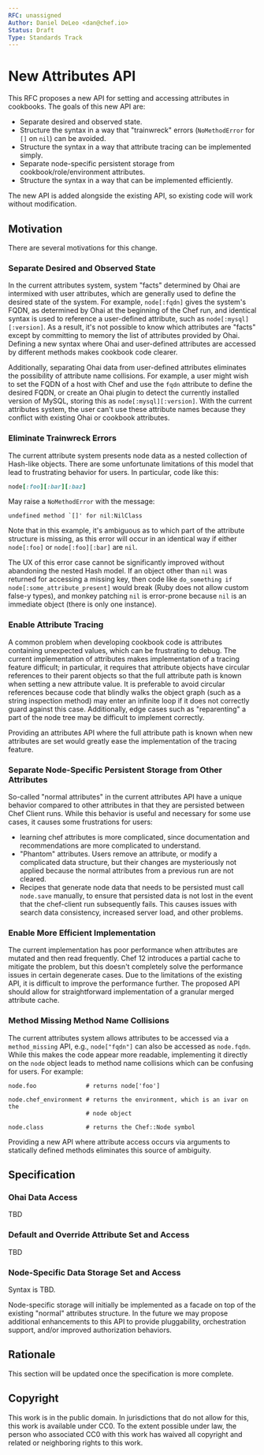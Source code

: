 ```yaml
---
RFC: unassigned
Author: Daniel DeLeo <dan@chef.io>
Status: Draft
Type: Standards Track
---
```


# New Attributes API

This RFC proposes a new API for setting and accessing attributes in
cookbooks. The goals of this new API are:

* Separate desired and observed state.
* Structure the syntax in a way that "trainwreck" errors
  (`NoMethodError` for `[]` on `nil`) can be avoided.
* Structure the syntax in a way that attribute tracing can be
  implemented simply.
* Separate node-specific persistent storage from
  cookbook/role/environment attributes.
* Structure the syntax in a way that can be implemented efficiently.

The new API is added alongside the existing API, so existing code will
work without modification.

## Motivation

There are several motivations for this change.

### Separate Desired and Observed State

In the current attributes system, system "facts" determined by Ohai are
intermixed with user attributes, which are generally used to define the
desired state of the system. For example, `node[:fqdn]` gives the
system's FQDN, as determined by Ohai at the beginning of the Chef run,
and identical syntax is used to reference a user-defined attribute, such
as `node[:mysql][:version]`. As a result, it's not possible to know
which attributes are "facts" except by committing to memory the list of
attributes provided by Ohai. Defining a new syntax where Ohai and
user-defined attributes are accessed by different methods makes cookbook
code clearer.

Additionally, separating Ohai data from user-defined attributes
eliminates the possibility of attribute name collisions. For example, a
user might wish to set the FQDN of a host with Chef and use the `fqdn`
attribute to define the desired FQDN, or create an Ohai plugin to detect
the currently installed version of MySQL, storing this as
`node[:mysql][:version]`. With the current attributes system, the user
can't use these attribute names because they conflict with existing Ohai
or cookbook attributes.

### Eliminate Trainwreck Errors

The current attribute system presents node data as a nested collection
of Hash-like objects. There are some unfortunate limitations of this
model that lead to frustrating behavior for users. In particular, code
like this:

```ruby
node[:foo][:bar][:baz]
```

May raise a `NoMethodError` with the message:

```
undefined method `[]' for nil:NilClass
```

Note that in this example, it's ambiguous as to which part of the
attribute structure is missing, as this error will occur in an identical
way if either `node[:foo]` or `node[:foo][:bar]` are `nil`.

The UX of this error case cannot be significantly improved without
abandoning the nested Hash model. If an object other than `nil` was
returned for accessing a missing key, then code like
`do_something if node[:some_attribute_present]` would break (Ruby does
not allow custom false-y types), and monkey patching `nil` is
error-prone because `nil` is an immediate object (there is only one
instance).

### Enable Attribute Tracing

A common problem when developing cookbook code is attributes containing
unexpected values, which can be frustrating to debug. The current
implementation of attributes makes implementation of a tracing feature
difficult; in particular, it requires that attribute objects have
circular references to their parent objects so that the full attribute
path is known when setting a new attribute value. It is preferable to
avoid circular references because code that blindly walks the object
graph (such as a string inspection method) may enter an infinite loop if
it does not correctly guard against this case. Additionally, edge cases
such as "reparenting" a part of the node tree may be difficult to
implement correctly.

Providing an attributes API where the full attribute path is known when
new attributes are set would greatly ease the implementation of the
tracing feature.

### Separate Node-Specific Persistent Storage from Other Attributes

So-called "normal attributes" in the current attributes API have a
unique behavior compared to other attributes in that they are persisted
between Chef Client runs. While this behavior is useful and necessary
for some use cases, it causes some frustrations for users:

* learning chef attributes is more complicated, since documentation and
  recommendations are more complicated to understand.
* "Phantom" attributes. Users remove an attribute, or modify a
  complicated data structure, but their changes are mysteriously not
  applied because the normal attributes from a previous run are not
  cleared.
* Recipes that generate node data that needs to be persisted must call
  `node.save` manually, to ensure that persisted data is not lost in the
  event that the chef-client run subsequently fails. This causes issues
  with search data consistency, increased server load, and other
  problems.

### Enable More Efficient Implementation

The current implementation has poor performance when attributes are
mutated and then read frequently. Chef 12 introduces a partial cache to
mitigate the problem, but this doesn't completely solve the performance
issues in certain degenerate cases. Due to the limitations of the
existing API, it is difficult to improve the performance further. The
proposed API should allow for straightforward implementation of a
granular merged attribute cache.

### Method Missing Method Name Collisions

The current attributes system allows attributes to be accessed via a
`method_missing` API, e.g., `node["fqdn"]` can also be accessed as
`node.fqdn`. While this makes the code appear more readable,
implementing it directly on the `node` object leads to method name
collisions which can be confusing for users. For example:

```
node.foo              # returns node['foo']

node.chef_environment # returns the environment, which is an ivar on the
                      # node object

node.class            # returns the Chef::Node symbol
```

Providing a new API where attribute access occurs via arguments to
statically defined methods eliminates this source of ambiguity.

## Specification

### Ohai Data Access

TBD

### Default and Override Attribute Set and Access

TBD

### Node-Specific Data Storage Set and Access

Syntax is TBD.

Node-specific storage will initially be implemented as a facade on top
of the existing "normal" attributes structure. In the future we may
propose additional enhancements to this API to provide pluggability,
orchestration support, and/or improved authorization behaviors.

## Rationale

This section will be updated once the specification is more complete.

## Copyright

This work is in the public domain. In jurisdictions that do not allow for this,
this work is available under CC0. To the extent possible under law, the person
who associated CC0 with this work has waived all copyright and related or
neighboring rights to this work.

